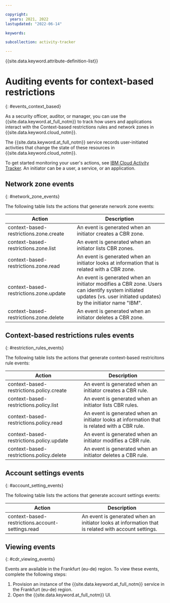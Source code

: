 ```yaml
---

copyright:
  years: 2021, 2022
lastupdated: "2022-06-14"

keywords: 

subcollection: activity-tracker

---
```


{{site.data.keyword.attribute-definition-list}}

# Auditing events for context-based restrictions
{: #events_context_based}

As a security officer, auditor, or manager, you can use the {{site.data.keyword.at_full_notm}} to track how users and applications interact with the Context-based restrictions rules and network zones in {{site.data.keyword.cloud_notm}}.

The {{site.data.keyword.at_full_notm}} service records user-initiated activities that change the state of these resources in {{site.data.keyword.cloud_notm}}.

To get started monitoring your user's actions, see [IBM Cloud Activity Tracker](https://cloud.ibm.com/docs/services/activity-tracker?topic=activity-tracker-getting-started#getting-started). An initiator can be a user, a service, or an application.


## Network zone events
{: #network_zone_events}

The following table lists the actions that generate nerwork zone events:

| Action | Description |
| -----  | ----------- |
| context-based-restrictions.zone.create | An event is generated when an initiator creates a CBR zone. |
| context-based-restrictions.zone.list | An event is generated when an initiator lists CBR zones. |
| context-based-restrictions.zone.read | An event is generated when an initiator looks at information that is related with a CBR zone. |
| context-based-restrictions.zone.update | An event is generated when an initiator modifies a CBR zone. Users can identify system initiated updates (vs. user initiated updates) by the initiator name "IBM". |
| context-based-restrictions.zone.delete | An event is generated when an initiator deletes a CBR zone. |


## Context-based restrictions rules events
{: #restriction_rules_events}

The following table lists the actions that generate context-based restricitons rule events:

| Action | Description |
| -----  | ----------- |
| context-based-restrictions.policy.create | An event is generated when an initiator creates a CBR rule. |
| context-based-restrictions.policy.list | An event is generated when an initiator lists CBR rules. |
| context-based-restrictions.policy.read | An event is generated when an initiator looks at information that is related with a CBR rule. |
| context-based-restrictions.policy.update | An event is generated when an initiator modifies a CBR rule. |
| context-based-restrictions.policy.delete | An event is generated when an initiator deletes a CBR rule. |


## Account settings events
{: #account_setting_events}

The following table lists the actions that generate account settings events:

| Action | Description |
| -----  | ----------- |
| context-based-restrictions.account-settings.read | An event is generated when an initiator looks at information that is related with account settings. |


## Viewing events
{: #cdr_viewing_events}

Events are available in the Frankfurt (eu-de) region. To view these events, complete the following steps:
1. Provision an instance of the {{site.data.keyword.at_full_notm}} service in the Frankfurt (eu-de) region. 
1. Open the {{site.data.keyword.at_full_notm}} UI.
